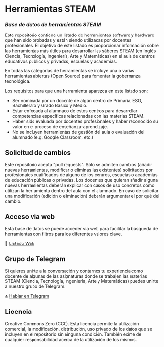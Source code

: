 # Herramientas STEAM
### _Base de datos de herramientas STEAM_

Este repositorio contiene un listado de herramientas software y hardware que han sido probadas y están siendo utilizadas por docentes profesionales. El objetivo de este listado es proporcionar información sobre las herramientas más útiles para desarrollar las sáberes STEAM (en Inglés Ciencia, Tecnología, Ingeniería, Arte y Matemáticas) en el aula de centros educativos públicos y privados, escuelas y academias.

En todas las categorías de herramientas se incluye una o varias herramientas abiertas (Open Source) para fomentar la gobernanza tecnológica.

Los requisitos para que una herramienta aparezca en este listado son:

- Ser nominada por un docente de algún centro de Primaria, ESO, Bachillerato y Grado Básico y Medio.
- Estar enfocada al alumnado de estos centros para desarrollar competencias específicas relacionadas con las materias STEAM.
- Haber sido evaluada por docentes profesionales y haber reconocido su valor en el proceso de enseñanza-aprendizaje.
- No se incluyen herramientas de gestión del aula o evaluación del alumnado (e.g. Google Classroom, etc.)

## Solicitud de cambios

Este repositorio acepta "pull requests". Sólo se admiten cambios (añadir nuevas herramientas, modificar o eliminas las existentes) solicitados por profesionales cualificados de alguno de los centros, escuelas o academias de educación públicas o privadas. Los docentes que quieran añadir alguna nuevas herramientas deberán explicar con casos de uso concretos cómo utilizan la herramienta dentro del aula con el alumnado. En caso de solicitar una modificación (edición o eliminación) deberán argumentar el por qué del cambio.

## Acceso via web

Esta base de datos se puede acceder via web para facilitar la búsqueda de herramientas con filtros para los diferentes valores clave.

🧷 [Listado Web](https://steam.softr.app/)

## Grupo de Telegram

Si quieres unirte a la conversación y contarnos tu experiencia como docente de algunas de las asignaturas donde se trabajen las materias STEAM (Ciencia, Tecnología, Ingeniería, Arte y Matemáticas) puedes unirte a nuestro grupo de Telegram.

🔝 [Hablar en Telegram](https://t.me/+hs8VY0P1rfllZDg0)


## Licencia

Creative Commons Zero (CC0). Esta licencia permite la utilización comercial, la modificación, distribución, uso privado de los datos que se incluyen en el repositorio sin ninguna condición. También exime de cualquier responsabilidad acerca de la utilización de los mismos.